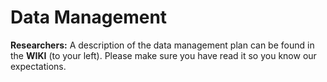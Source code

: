 # Data Management

**Researchers:**
A description of the data management plan can be found in the **WIKI** (to your left). Please make sure you have read it so you know our expectations.

